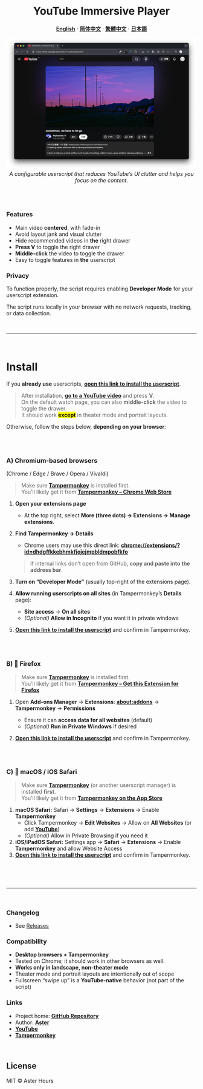 <div align="center">
  <h1>YouTube Immersive Player</h1>

  <p><strong><a href="README.md">English</a></strong> · <strong><a href="README.zh-CN.md">简体中文</a></strong> · <strong><a href="README.zh-TW.md">繁體中文</a></strong> · <strong><a href="README.ja.md">日本語</a></strong></p>

  <img src="./example.png"
       alt="YouTube Immersive Player – demo"
       width="800"
       style="max-width:100%; height:auto;">
  <br>
  <em>A configurable userscript that reduces YouTube’s UI clutter and helps you focus on the content.</em>
</div>

<br><br>

### Features

- Main video **centered**, with fade-in  
- Avoid layout jank and visual clutter  
- Hide recommended videos in **the** right drawer  
- **Press V** to toggle the right drawer  
- **Middle-click** the video to toggle the drawer  
- Easy to toggle features in **the** userscript

### Privacy

To function properly, the script requires enabling **Developer Mode** for your userscript extension.

The script runs locally in your browser with no network requests, tracking, or data collection.

<br>

---

<br>

# Install

If you **already use** userscripts, **[open this link to install the userscript](https://raw.githubusercontent.com/AsterHours/youtube-immersive-player/main/youtube-immersive-player.user.js)**.

> After installation, **[go to a YouTube video](https://www.youtube.com/watch?v=az0J8O8wRU8)** and press **V**.  
> On the default watch page, you can also **middle-click** the video to toggle the drawer.  
> It should work <mark>**except**</mark> in theater mode and portrait layouts.

Otherwise, follow the steps below, **depending on your browser**:

<br><br>

### A) Chromium-based browsers 
(Chrome / Edge / Brave / Opera / Vivaldi)

> Make sure **[Tampermonkey](https://www.tampermonkey.net/)** is installed first.  
> You’ll likely get it from **[Tampermonkey – Chrome Web Store](https://chromewebstore.google.com/detail/tampermonkey/dhdgffkkebhmkfjojejmpbldmpobfkfo)**

1. **Open your extensions page**  
   - At the top right, select **More (three dots) → Extensions → Manage extensions**.

2. **Find Tampermonkey → Details**  
   - Chrome users may use this direct link: **[chrome://extensions/?id=dhdgffkkebhmkfjojejmpbldmpobfkfo](chrome://extensions/?id=dhdgffkkebhmkfjojejmpbldmpobfkfo)**  
   > If internal links don’t open from GitHub, **copy and paste into the address bar**.

3. **Turn on “Developer Mode”** (usually top-right of the extensions page).

4. **Allow running userscripts on all sites** (in Tampermonkey’s **Details** page):  
   - **Site access** → **On all sites**  
   - *(Optional)* **Allow in Incognito** if you want it in private windows

5. **[Open this link to install the userscript](https://raw.githubusercontent.com/AsterHours/youtube-immersive-player/main/youtube-immersive-player.user.js)** and confirm in Tampermonkey.

<br><br>

### B) 🦊 Firefox

> Make sure **[Tampermonkey](https://www.tampermonkey.net/)** is installed first.  
> You’ll likely get it from **[Tampermonkey – Get this Extension for Firefox](https://addons.mozilla.org/firefox/addon/tampermonkey/)**

1. Open **Add-ons Manager** → **Extensions**: **[about:addons](about:addons)** → **Tampermonkey** → **Permissions**  
   - Ensure it can **access data for all websites** (default)  
   - *(Optional)* **Run in Private Windows** if desired

2. **[Open this link to install the userscript](https://raw.githubusercontent.com/AsterHours/youtube-immersive-player/main/youtube-immersive-player.user.js)** and confirm in Tampermonkey.

<br><br>

### C)  macOS / iOS Safari

> Make sure **[Tampermonkey](https://www.tampermonkey.net/)** (or another userscript manager) is installed **first**.  
> You’ll likely get it from **[Tampermonkey on the App Store](https://apps.apple.com/us/app/tampermonkey/id6738342400)**

1. **macOS Safari:** Safari → **Settings** → **Extensions** → Enable **Tampermonkey**  
   - Click Tampermonkey → **Edit Websites** → Allow on **All Websites** (or add **[YouTube](https://www.youtube.com/)**)  
   - *(Optional)* Allow in Private Browsing if you need it  
2. **iOS/iPadOS Safari:** Settings app → **Safari** → **Extensions** → Enable **Tampermonkey** and allow Website Access  
3. **[Open this link to install the userscript](https://raw.githubusercontent.com/AsterHours/youtube-immersive-player/main/youtube-immersive-player.user.js)** and confirm in Tampermonkey.

<br><br><br>

---

<br>

### Changelog
- See [Releases](https://github.com/AsterHours/youtube-immersive-player/releases)

### Compatibility

- **Desktop browsers + Tampermonkey**
- Tested on Chrome; it should work in other browsers as well.
- **Works only in landscape, non-theater mode**
- Theater mode and portrait layouts are intentionally out of scope  
- Fullscreen “swipe up” is a **YouTube-native** behavior (not part of the script)

### Links

- Project home: **[GitHub Repository](https://github.com/AsterHours/youtube-immersive-player)**  
- Author: **[Aster](https://github.com/AsterHours)**  
- **[YouTube](https://www.youtube.com/)**  
- **[Tampermonkey](https://www.tampermonkey.net/)**

<br>

## License

MIT © Aster Hours
